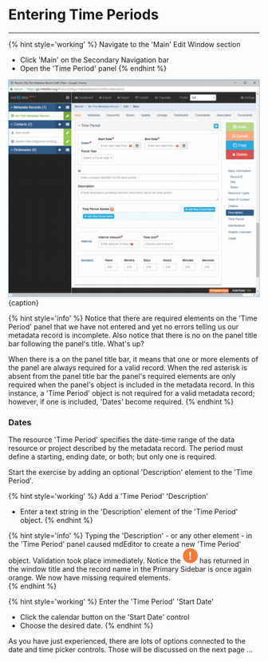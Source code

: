 # Entering Time Periods 
---

{% hint style='working' %}
  Navigate to the 'Main' Edit Window section
  * Click 'Main' on the Secondary Navigation bar
  * Open the 'Time Period' panel
{% endhint %}

![Editing Window - Main - Time Period](/assets/get-started/edit-window-main-time-1.png){caption}

{% hint style='info' %}
  Notice that there are required elements on the 'Time Period' panel that we have not entered and yet no errors telling us our metadata record is incomplete.  Also notice that there is no <i class="fa fa-asterisk required" title="Required"></i> on the panel title bar following the panel's title.  What's up? 
  
  When there is a <i class="fa fa-asterisk required" title="Required"></i> on the panel title bar, it means that one or more elements of the panel are always required for a valid record.  When the red asterisk is absent from the panel title bar the panel's required elements are only required when the panel's object is included in the metadata record.  In this instance, a 'Time Period' object is not required for a valid metadata record; however, if one is included, 'Dates' become required. 
{% endhint %}

### Dates  <i class="fa fa-asterisk required" title="Required"></i>

The resource 'Time Period' specifies the date-time range of the data resource or project described by the metadata record.  The period must define a starting, ending date, or both; but only one is required.  

Start the exercise by adding an optional 'Description' element to the 'Time Period'.

{% hint style='working' %}
  Add a 'Time Period' 'Description'
  * Enter a text string in the 'Description' element of the 'Time Period' object.
{% endhint %}

{% hint style='info' %}
  Typing the 'Description' - or any other element - in the 'Time Period' panel caused mdEditor to create a new 'Time Period' object.  Validation took place immediately.  Notice the ![](/assets/bullets/bang-orange.png) has returned in the window title and the record name in the Primary Sidebar is once again orange.  We now have missing required elements.  
{% endhint %}

{% hint style='working' %}
  Enter the 'Time Period' 'Start Date'
  * Click the calendar <span class="btn btn-default btn-xs"> <i class="fa fa-calendar"></i></span> button on the 'Start Date' control
  * Choose the desired date. 
{% endhint %}

As you have just experienced, there are lots of options connected to the date and time picker controls.  Those will be discussed on the next page ...
